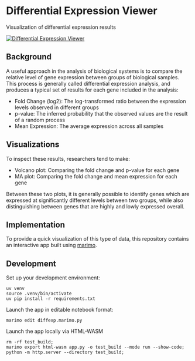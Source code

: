 # Differential Expression Viewer
Visualization of differential expression results

[![Differential Expression Viewer](https://github.com/fredhutch/differential-expression-viewer/raw/main/assets/screenshot.png)](https://fredhutch.github.io/differential-expression-viewer/?url=https%3A%2F%2Ffredhutch.github.io%2Fdifferential-expression-viewer%2Fpublic%2FDE_results.csv.gz)

## Background

A useful approach in the analysis of biological systems is to compare the relative
level of gene expression between groups of biological samples.
This process is generally called differential expression analysis, and produces
a typical set of results for each gene included in the analysis:

- Fold Change (log2): The log-transformed ratio between the expression levels observed in different groups
- p-value: The inferred probability that the observed values are the result of a random process
- Mean Expression: The average expression across all samples

## Visualizations

To inspect these results, researchers tend to make:

- Volcano plot: Comparing the fold change and p-value for each gene
- MA plot: Comparing the fold change and mean expression for each gene

Between these two plots, it is generally possible to identify genes which are
expressed at significantly different levels between two groups, while also
distinguishing between genes that are highly and lowly expressed overall.

## Implementation

To provide a quick visualization of this type of data, this repository contains
an interactive app built using [marimo](https://marimo.io).

## Development

Set up your development environment:

```
uv venv
source .venv/bin/activate
uv pip install -r requirements.txt
```

Launch the app in editable notebook format:

```
marimo edit diffexp.marimo.py
```

Launch the app locally via HTML-WASM

```
rm -rf test_build;
marimo export html-wasm app.py -o test_build --mode run --show-code;
python -m http.server --directory test_build;
```
